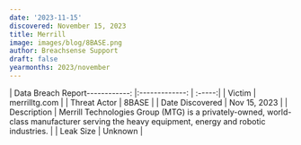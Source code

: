 ```yaml
---
date: '2023-11-15'
discovered: November 15, 2023
title: Merrill
image: images/blog/8BASE.png
author: Breachsense Support
draft: false
yearmonths: 2023/november
---
```


| Data Breach Report------------:     |:-------------:    | :-----:|
| Victim      | merrilltg.com      | 
| Threat Actor      | 8BASE      | 
| Date Discovered      | Nov 15, 2023      | 
| Description      | Merrill Technologies Group (MTG) is a privately-owned, world-class manufacturer serving the heavy equipment, energy and robotic industries.      | 
| Leak Size      | Unknown      | 

